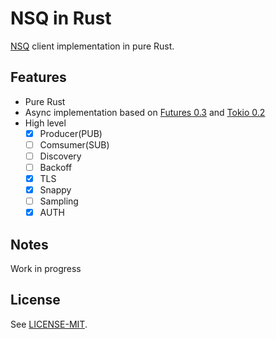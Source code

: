 NSQ in Rust
===========

[NSQ](https://nsq.io/) client implementation in pure Rust.

## Features

* Pure Rust
* Async implementation based on [Futures 0.3](https://docs.rs/futures/0.3) and [Tokio 0.2](https://docs.rs/tokio/0.2)
* High level
    * [x] Producer(PUB)
    * [ ] Comsumer(SUB)
    * [ ] Discovery
    * [ ] Backoff
    * [x] TLS
    * [x] Snappy
    * [ ] Sampling
    * [x] AUTH

## Notes

Work in progress

## License

See [LICENSE-MIT](LICENSE-MIT).
